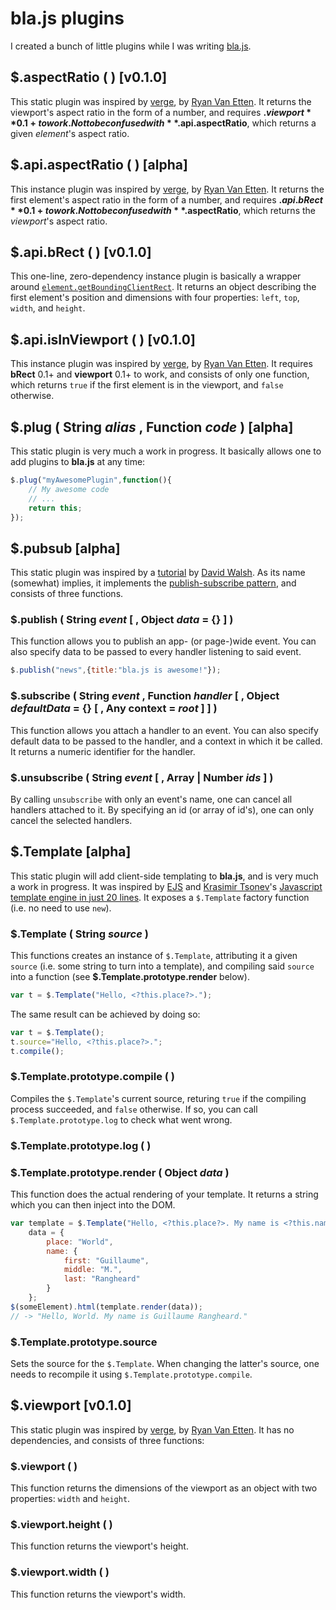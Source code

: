 # bla.js plugins
I created a bunch of little plugins while I was writing [bla.js](https://github.com/guillaumerangheard/blajs).

## $.aspectRatio ( ) [v0.1.0]
This static plugin was inspired by [verge](https://github.com/ryanve/verge), by [Ryan Van Etten](https://github.com/ryanve). It returns the viewport's aspect ratio in the form of a number, and requires **$.viewport** 0.1+ to work. Not to be confused with **$.api.aspectRatio**, which returns a given _element_'s aspect ratio.

## $.api.aspectRatio ( ) [alpha]
This instance plugin was inspired by [verge](https://github.com/ryanve/verge), by [Ryan Van Etten](https://github.com/ryanve). It returns the first element's aspect ratio in the form of a number, and requires **$.api.bRect** 0.1+ to work. Not to be confused with **$.aspectRatio**, which returns the _viewport_'s aspect ratio.

## $.api.bRect ( ) [v0.1.0]
This one-line, zero-dependency instance plugin is basically a wrapper around [`element.getBoundingClientRect`](https://developer.mozilla.org/fr/docs/Web/API/Element/getBoundingClientRect). It returns an object describing the first element's position and dimensions with four properties: `left`, `top`, `width`, and `height`.

## $.api.isInViewport ( ) [v0.1.0]
This instance plugin was inspired by [verge](https://github.com/ryanve/verge), by [Ryan Van Etten](https://github.com/ryanve). It requires **bRect** 0.1+ and **viewport** 0.1+ to work, and consists of only one function, which returns `true` if the first element is in the viewport, and `false` otherwise.

## $.plug ( String _alias_ , Function _code_ ) [alpha]
This static plugin is very much a work in progress. It basically allows one to add plugins to **bla.js** at any time:
```javascript
$.plug("myAwesomePlugin",function(){
	// My awesome code
	// ...
	return this;
});
```

## $.pubsub [alpha]
This static plugin was inspired by a [tutorial](https://davidwalsh.name/pubsub-javascript) by [David Walsh](https://davidwalsh.name/). As its name (somewhat) implies, it implements the [publish-subscribe pattern](https://en.wikipedia.org/wiki/Publish%E2%80%93subscribe_pattern), and consists of three functions.

### $.publish ( String _event_ [ , Object _data_ = {} ] )
This function allows you to publish an app- (or page-)wide event. You can also specify data to be passed to every handler listening to said event.
```javascript
$.publish("news",{title:"bla.js is awesome!"});
```

### $.subscribe ( String _event_ , Function _handler_ [ , Object _defaultData_ = {} [ , Any context = _root_ ] ] )
This function allows you attach a handler to an event. You can also specify default data to be passed to the handler, and a context in which it be called. It returns a numeric identifier for the handler.

### $.unsubscribe ( String _event_ [ , Array | Number _ids_ ] )
By calling `unsubscribe` with only an event's name, one can cancel all handlers attached to it. By specifying an id (or array of id's), one can only cancel the selected handlers.

## $.Template [alpha]
This static plugin will add client-side templating to **bla.js**, and is very much a work in progress. It was inspired by [EJS](https://ejs.co/) and [Krasimir Tsonev](https://krasimirtsonev.com/)'s [Javascript template engine in just 20 lines](https://krasimirtsonev.com/blog/article/Javascript-template-engine-in-just-20-line). It exposes a `$.Template` factory function (i.e. no need to use `new`).

### $.Template ( String _source_ )
This functions creates an instance of `$.Template`, attributing it a given `source` (i.e. some string to turn into a template), and compiling said `source` into a function (see **$.Template.prototype.render** below).
```javascript
var t = $.Template("Hello, <?this.place?>.");
```
The same result can be achieved by doing so:
```javascript
var t = $.Template();
t.source="Hello, <?this.place?>.";
t.compile();
```

### $.Template.prototype.compile ( )
Compiles the `$.Template`'s current source, returing `true` if the compiling process succeeded, and `false` otherwise. If so, you can call `$.Template.prototype.log` to check what went wrong.

### $.Template.prototype.log ( )

### $.Template.prototype.render ( Object _data_ )
This function does the actual rendering of your template. It returns a string which you can then inject into the DOM.
```javascript
var template = $.Template("Hello, <?this.place?>. My name is <?this.name.first?> <?this.name.last?>."),
	data = {
		place: "World",
		name: {
			first: "Guillaume",
			middle: "M.",
			last: "Rangheard"
		}
	};
$(someElement).html(template.render(data));
// -> "Hello, World. My name is Guillaume Rangheard."
```

### $.Template.prototype.source
Sets the source for the `$.Template`. When changing the latter's source, one needs to recompile it using `$.Template.prototype.compile`.

## $.viewport [v0.1.0]
This static plugin was inspired by [verge](https://github.com/ryanve/verge), by [Ryan Van Etten](https://github.com/ryanve). It has no dependencies, and consists of three functions:

### $.viewport ( )
This function returns the dimensions of the viewport as an object with two properties: `width` and `height`.

### $.viewport.height ( )
This function returns the viewport's height.

### $.viewport.width ( )
This function returns the viewport's width.
